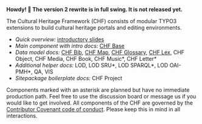 **Howdy! 👋 The version 2 rewrite is in full swing. It is not released yet.**

The Cultural Heritage Framework (CHF) consists of modular TYPO3 extensions to build cultural heritage portals and editing environments.

- *Quick overview:* [introductory slides](https://github.com/digicademy-chf/admin/blob/main/IntroductorySlides.pdf)
- *Main component with intro docs:* [CHF Base](#)
- *Data model docs:* [CHF Bib](#), [CHF Map](#), [CHF Glossary](#), [CHF Lex](#), CHF Object, CHF Media, CHF Book, CHF Music*, CHF Letter*
- *Additional helper docs:* LOD, LOD SRU*, LOD SPARQL*, LOD OAI-PMH*, QA, VIS
- *Sitepackage boilerplate docs:* CHF Project

Components marked with an asterisk are planned but have no immediate production path. Feel free to use the discussion board or message us if you would like to get involved. All components of the CHF are governed by the [Contributor Covenant code of conduct](https://github.com/digicademy-chf/.github/blob/main/CODE_OF_CONDUCT.md). Please keep this in mind in all interactions.
